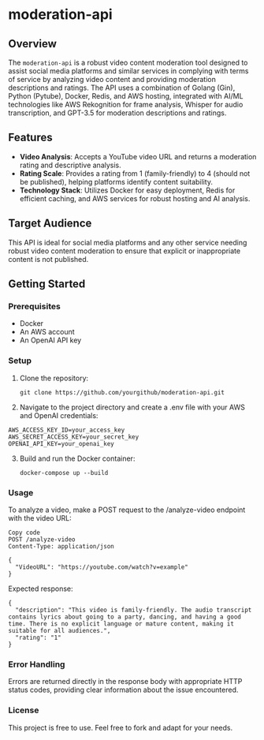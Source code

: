 # moderation-api

## Overview
The `moderation-api` is a robust video content moderation tool designed to assist social media platforms and similar services in complying with terms of service by analyzing video content and providing moderation descriptions and ratings. The API uses a combination of Golang (Gin), Python (Pytube), Docker, Redis, and AWS hosting, integrated with AI/ML technologies like AWS Rekognition for frame analysis, Whisper for audio transcription, and GPT-3.5 for moderation descriptions and ratings.

## Features
- **Video Analysis**: Accepts a YouTube video URL and returns a moderation rating and descriptive analysis.
- **Rating Scale**: Provides a rating from 1 (family-friendly) to 4 (should not be published), helping platforms identify content suitability.
- **Technology Stack**: Utilizes Docker for easy deployment, Redis for efficient caching, and AWS services for robust hosting and AI analysis.

## Target Audience
This API is ideal for social media platforms and any other service needing robust video content moderation to ensure that explicit or inappropriate content is not published.

## Getting Started
### Prerequisites
- Docker
- An AWS account
- An OpenAI API key

### Setup
1. Clone the repository:
   ```
   git clone https://github.com/yourgithub/moderation-api.git
   ```
2. Navigate to the project directory and create a .env file with your AWS and OpenAI credentials:
  ```
  AWS_ACCESS_KEY_ID=your_access_key
  AWS_SECRET_ACCESS_KEY=your_secret_key
  OPENAI_API_KEY=your_openai_key
  ```
3. Build and run the Docker container:
   ```
   docker-compose up --build
   ```

### Usage
To analyze a video, make a POST request to the /analyze-video endpoint with the video URL:

```
Copy code
POST /analyze-video
Content-Type: application/json

{
  "VideoURL": "https://youtube.com/watch?v=example"
}
```
Expected response:
```
{
  "description": "This video is family-friendly. The audio transcript contains lyrics about going to a party, dancing, and having a good time. There is no explicit language or mature content, making it suitable for all audiences.",
  "rating": "1"
}
```
### Error Handling
Errors are returned directly in the response body with appropriate HTTP status codes, providing clear information about the issue encountered.

### License
This project is free to use. Feel free to fork and adapt for your needs.
